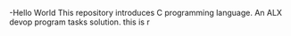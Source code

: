 -Hello World
This repository introduces C programming language.
An ALX devop program tasks solution.
this is r
